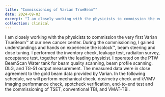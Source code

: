 ```yaml
---
title: "Commissioning of Varian TrueBeam™"
date: 2024-09-03
excerpt: "I am closely working with the physicists to commission the very first Varian TrueBeam™ at our new cancer center. During the commissioning, I gained understandings and hands on experience the isolock™, beam steering and dose tuning. I performed the inventory check, leakage test, radiaiton survey, acceptance test, together with the leading physicist. I operated on the PTW BeamScan Water tank for beam quality scanning, beam profile scanning, DLG, and TG-51 output measurement. The measured data were in close agreement to the gold beam data provided by Varian. In the following schedule, we will perform mechanical check, dosimetry check and kV/MV imaging performance check, spotcheck verification, end-to-end test and the commissioning of TSET, conventional TBI, and VMAT-TBI."
collection: clinical
---
```


I am closely working with the physicists to commission the very first Varian TrueBeam™ at our new cancer center. During the commissioning, I gained understandings and hands on experience the isolock™, beam steering and dose tuning. I performed the inventory check, leakage test, radiaiton survey, acceptance test, together with the leading physicist. I operated on the PTW BeamScan Water tank for beam quality scanning, beam profile scanning, DLG, and TG-51 output measurement. The measured data were in close agreement to the gold beam data provided by Varian. In the following schedule, we will perform mechanical check, dosimetry check and kV/MV imaging performance check, spotcheck verification, end-to-end test and the commissioning of TSET, conventional TBI, and VMAT-TBI.